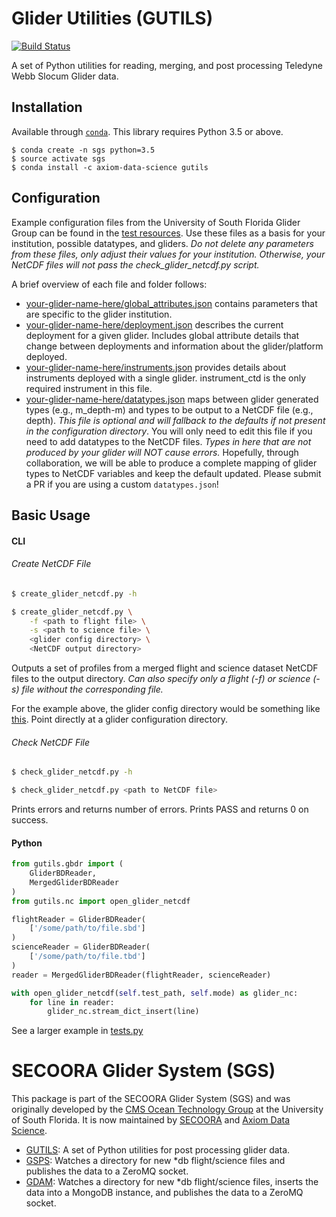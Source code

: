 # Glider Utilities (GUTILS)

[![Build Status](https://travis-ci.org/SECOORA/GUTILS.svg?branch=master)](https://travis-ci.org/SECOORA/GUTILS)

A set of Python utilities for reading, merging, and post processing Teledyne Webb Slocum Glider data.


## Installation

Available through [`conda`](http://conda.pydata.org/docs/install/quick.html). This library requires Python 3.5 or above.

```
$ conda create -n sgs python=3.5
$ source activate sgs
$ conda install -c axiom-data-science gutils
```


## Configuration

Example configuration files from the University of South Florida Glider Group can be found in the [test resources](https://github.com/axiom-data-science/GUTILS/tree/master/tests/resources/usf-bass).  Use these files as a basis for your institution, possible datatypes, and gliders.  *Do not delete any parameters from these files, only adjust their values for your institution.  Otherwise, your NetCDF files will not pass the check_glider_netcdf.py script.*

A brief overview of each file and folder follows:

* [your-glider-name-here/global_attributes.json](https://github.com/axiom-data-science/GUTILS/blob/master/tests/resources/usf-bass/global_attributes.json) contains parameters that are specific to the glider institution.
* [your-glider-name-here/deployment.json](https://github.com/axiom-data-science/GUTILS/blob/master/tests/resources/usf-bass/deployment.json) describes the current deployment for a given glider.  Includes global attribute details that change between deployments and information about the glider/platform deployed.
* [your-glider-name-here/instruments.json](https://github.com/axiom-data-science/GUTILS/blob/master/tests/resources/usf-bass/instruments.json) provides details about instruments deployed with a single glider.  instrument_ctd is the only required instrument in this file.
* [your-glider-name-here/datatypes.json](https://github.com/axiom-data-science/GUTILS/blob/master/tests/resources/usf-bass/datatypes.json) maps between glider generated types (e.g., m_depth-m) and types to be output to a NetCDF file (e.g., depth). *This file is optional and will fallback to the defaults if not present in the configuration directory*. You will only need to edit this file if you need to add datatypes to the NetCDF files.  *Types in here that are not produced by your glider will NOT cause errors.*  Hopefully, through collaboration, we will be able to produce a complete mapping of glider types to NetCDF variables and keep the default updated. Please submit a PR if you are using a custom `datatypes.json`!

## Basic Usage

#### CLI

###### Create NetCDF File

```bash
$ create_glider_netcdf.py -h
```

```bash
$ create_glider_netcdf.py \
    -f <path to flight file> \
    -s <path to science file> \
    <glider config directory> \
    <NetCDF output directory>
```

Outputs a set of profiles from a merged flight and science dataset NetCDF files to the output directory.  *Can also specify only a flight (-f) or science (-s) file without the corresponding file.*

For the example above, the glider config directory would be something like [this](https://github.com/axiom-data-science/GUTILS/tree/master/tests/resources/usf-bass).  Point directly at a glider configuration directory.

###### Check NetCDF File

```bash
$ check_glider_netcdf.py -h
```

```bash
$ check_glider_netcdf.py <path to NetCDF file>
```

Prints errors and returns number of errors.  Prints PASS and returns 0 on success.


#### Python

```python
from gutils.gbdr import (
    GliderBDReader,
    MergedGliderBDReader
)
from gutils.nc import open_glider_netcdf

flightReader = GliderBDReader(
    ['/some/path/to/file.sbd']
)
scienceReader = GliderBDReader(
    ['/some/path/to/file.tbd']
)
reader = MergedGliderBDReader(flightReader, scienceReader)

with open_glider_netcdf(self.test_path, self.mode) as glider_nc:
    for line in reader:
        glider_nc.stream_dict_insert(line)
```

See a larger example in [tests.py](https://github.com/axiom-data-science/GUTILS/blob/master/tests/test_nc.py)



# SECOORA Glider System (SGS)

This package is part of the SECOORA Glider System (SGS) and was originally developed by the [CMS Ocean Technology Group](http://www.marine.usf.edu/COT/) at the University of South Florida. It is now maintained by [SECOORA](http://secoora.org) and [Axiom Data Science](http://axiomdatascience.com).

* [GUTILS](https://github.com/axiom-data-science/GUTILS): A set of Python utilities for post processing glider data.
* [GSPS](https://github.com/axiom-data-science/GSPS): Watches a directory for new *db flight/science files and publishes the data to a ZeroMQ socket.
* [GDAM](https://github.com/axiom-data-science/GDAM): Watches a directory for new *db flight/science files, inserts the data into a MongoDB instance, and publishes the data to a ZeroMQ socket.
